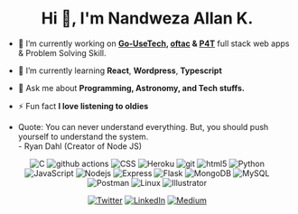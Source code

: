 <h1 align="center">Hi 👋, I'm Nandweza Allan K.</h1>
<!--<hr>
<p align="left">I am passionate about Technology, Software Engineering, and solving problems. I am very committed towards my projects and my passion for Technology and Software Engineering has created love to always learn more about the new technologies of this new world. My major goal is to solve the real world problems with my software engineering skills<br>I am Currently working at Planning for Tomorrow Youth Organization as IT Officer and Trainer(IT Basics, Computer Skills, and Kojo Programming).</p>
<hr>-->

- 🔭 I’m currently working on **<a href='https://gousetech.com/' target='_blank'>Go-UseTech</a>, <a href='https://oftac-ug.org/' target='_blank'>oftac</a> & <a href='https://p4t.onrender.com' target='_blank'>P4T</a>** full stack web apps & Problem Solving Skill.

- 🌱 I’m currently learning **React**, **Wordpress**, **Typescript**

- 💬 Ask me about **Programming, Astronomy, and Tech stuffs.**

- ⚡ Fun fact **I love listening to oldies**
- Quote: You can never understand everything. But, you should push yourself to understand the system.<br> - <span style="align: right;">Ryan Dahl (Creator of Node JS)</span>
<div align="center">
 <!-- <p> <a href="https://twitter.com/allannandweza" target="blank"><img src="https://img.shields.io/twitter/follow/allannandweza?logo=twitter&style=for-the-badge" alt="allannandweza" /></a> </p>-->
  <p>
  <img alt="C" src="https://img.shields.io/badge/-C-46a2f1?style=flat-square&logo=c&logoColor=white" />
  <img alt="github actions" src="https://img.shields.io/badge/-Github_Actions-2088FF?style=flat-square&logo=github-actions&logoColor=white" />
  <img alt="CSS" src="https://img.shields.io/badge/-CSS-1a73e8?style=flat-square&logo=css&logoColor=white" />
  <img alt="Heroku" src="https://img.shields.io/badge/-Heroku-430098?style=flat-square&logo=heroku&logoColor=white" />
  <img alt="git" src="https://img.shields.io/badge/-Git-F05032?style=flat-square&logo=git&logoColor=white" />
  <img alt="html5" src="https://img.shields.io/badge/-HTML5-E34F26?style=flat-square&logo=html5&logoColor=white" />
  <img alt="Python" src="https://img.shields.io/badge/-Python-FB542B?style=flat-square&logo=python&logoColor=white" />
  <img alt="JavaScript" src="https://img.shields.io/badge/-JavaScript-F7B93E?style=flat-square&logo=javascript&logoColor=white" />
  <img alt="Nodejs" src="https://img.shields.io/badge/-Nodejs-43853d?style=flat-square&logo=Node.js&logoColor=white" />
  <img alt="Express" src="https://img.shields.io/badge/-Express-43853d?style=flat-square&logo=Express.js&logoColor=white" />
  <img alt="Flask" src="https://img.shields.io/badge/-Flask-43853d?style=flat-square&logo=Flask&logoColor=white" />
  <img alt="MongoDB" src="https://img.shields.io/badge/-MongoDB-43853d?style=flat-square&logo=MongoDB&logoColor=white" />
  <img alt="MySQL" src="https://img.shields.io/badge/-MySQL-43853d?style=flat-square&logo=MySQL&logoColor=white" />
  <img alt="Postman" src="https://img.shields.io/badge/-Postman-43853d?style=flat-square&logo=Postman&logoColor=white" />
  <img alt="Linux" src="https://img.shields.io/badge/-Linux-43853d?style=flat-square&logo=Linux&logoColor=white" />
  <img alt="Illustrator" src="https://img.shields.io/badge/-Illustrator-43853d?style=flat-square&logo=Illustrator&logoColor=white" />
  </p>
  <p> 
  <a href="https://twitter.com/allannandweza" target="_blank"><img alt="Twitter" src="https://img.shields.io/badge/twitter-%231DA1F2.svg?&style=for-the-badge&logo=twitter&logoColor=white" /></a> 
  <a href="https://www.linkedin.com/in/nandweza-allan-054a21218/" target="_blank"><img alt="LinkedIn" src="https://img.shields.io/badge/linkedin-%230077B5.svg?&style=for-the-badge&logo=linkedin&logoColor=white" /></a> 
  <a href="https://medium.com/@allannandweza" target="_blank"><img alt="Medium" src="https://img.shields.io/badge/medium-%2312100E.svg?&style=for-the-badge&logo=medium&logoColor=white" /></a>
  </p>
 </div>
<!--<div dispaly="inline">
<p><img align="left" src="https://github-readme-stats.vercel.app/api/top-langs?username=nandweza&show_icons=true&locale=en&layout=compact" alt="nandweza" /></p>
<br>
<p>&nbsp;<img align="right" src="https://github-readme-stats.vercel.app/api?username=nandweza&show_icons=true&locale=en" alt="nandweza" /></p>

<p align="center"><img align="center" src="https://github-readme-streak-stats.herokuapp.com/?user=nandweza&" alt="nandweza" /></p>
</div>-->

